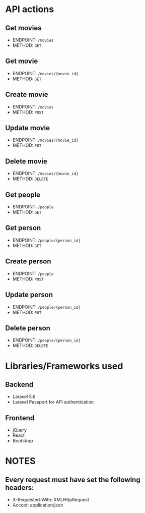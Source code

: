 # API actions

## Get movies
- ENDPOINT: <code>/movies</code>
- METHOD: <code>GET</code>

## Get movie
- ENDPOINT: <code>/movies/{movie_id}</code>
- METHOD: <code>GET</code>

## Create movie
- ENDPOINT: <code>/movies</code>
- METHOD: <code>POST</code>

## Update movie
- ENDPOINT: <code>/movies/{movie_id}</code>
- METHOD: <code>PUT</code>

## Delete movie
- ENDPOINT: <code>/movies/{movie_id}</code>
- METHOD: <code>DELETE</code>

## Get people
- ENDPOINT: <code>/people</code>
- METHOD: <code>GET</code>

## Get person
- ENDPOINT: <code>/people/{person_id}</code>
- METHOD: <code>GET</code>

## Create person
- ENDPOINT: <code>/people</code>
- METHOD: <code>POST</code>

## Update person
- ENDPOINT: <code>/people/{person_id}</code>
- METHOD: <code>PUT</code>

## Delete person
- ENDPOINT: <code>/people/{person_id}</code>
- METHOD: <code>DELETE</code>

# Libraries/Frameworks used

## Backend
- Laravel 5.6
- Laravel Passport for API authentication

## Frontend
- jQuery
- React
- Bootstrap

# NOTES

## Every request must have set the following headers:
- X-Requested-With: XMLHttpRequest
- Accept: application/json

